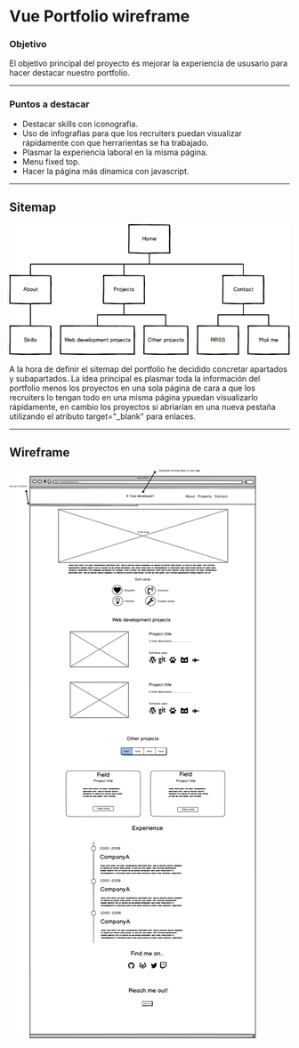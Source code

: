 # Vue Portfolio wireframe
### Objetivo
    
El objetivo principal del proyecto és mejorar la experiencia de ususario para hacer destacar nuestro portfolio.
  
---
### Puntos a destacar 
- Destacar skills con iconografia.
- Uso de infografias para que los recruiters puedan visualizar rápidamente con que herrarientas se ha trabajado.
- Plasmar la experiencia laboral en la misma página.
- Menu fixed top.
- Hacer la página más dinamica con javascript.

---
## Sitemap
![Sitemap](sitemap.png)

A la hora de definir el sitemap del portfolio he decidido concretar apartados y subapartados. La idea principal es plasmar toda la información del portfolio menos los proyectos en una sola página de cara a que los recruiters lo tengan todo en una misma página ypuedan visualizarlo rápidamente, en cambio los proyectos si abriarían en una nueva pestaña utilizando el atributo target="_blank" para enlaces.
***

## Wireframe
![Wireframe Home](Home-mockup.png)

